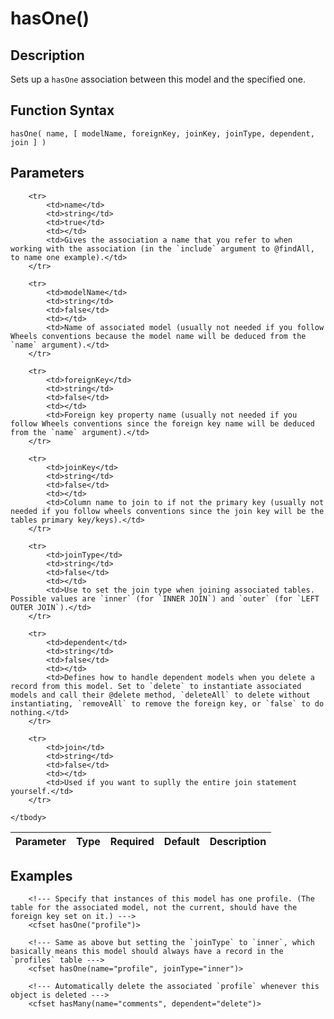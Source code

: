 # hasOne()

## Description
Sets up a `hasOne` association between this model and the specified one.

## Function Syntax
	hasOne( name, [ modelName, foreignKey, joinKey, joinType, dependent, join ] )


## Parameters
<table>
	<thead>
		<tr>
			<th>Parameter</th>
			<th>Type</th>
			<th>Required</th>
			<th>Default</th>
			<th>Description</th>
		</tr>
	</thead>
	<tbody>
		
		<tr>
			<td>name</td>
			<td>string</td>
			<td>true</td>
			<td></td>
			<td>Gives the association a name that you refer to when working with the association (in the `include` argument to @findAll, to name one example).</td>
		</tr>
		
		<tr>
			<td>modelName</td>
			<td>string</td>
			<td>false</td>
			<td></td>
			<td>Name of associated model (usually not needed if you follow Wheels conventions because the model name will be deduced from the `name` argument).</td>
		</tr>
		
		<tr>
			<td>foreignKey</td>
			<td>string</td>
			<td>false</td>
			<td></td>
			<td>Foreign key property name (usually not needed if you follow Wheels conventions since the foreign key name will be deduced from the `name` argument).</td>
		</tr>
		
		<tr>
			<td>joinKey</td>
			<td>string</td>
			<td>false</td>
			<td></td>
			<td>Column name to join to if not the primary key (usually not needed if you follow wheels conventions since the join key will be the tables primary key/keys).</td>
		</tr>
		
		<tr>
			<td>joinType</td>
			<td>string</td>
			<td>false</td>
			<td></td>
			<td>Use to set the join type when joining associated tables. Possible values are `inner` (for `INNER JOIN`) and `outer` (for `LEFT OUTER JOIN`).</td>
		</tr>
		
		<tr>
			<td>dependent</td>
			<td>string</td>
			<td>false</td>
			<td></td>
			<td>Defines how to handle dependent models when you delete a record from this model. Set to `delete` to instantiate associated models and call their @delete method, `deleteAll` to delete without instantiating, `removeAll` to remove the foreign key, or `false` to do nothing.</td>
		</tr>
		
		<tr>
			<td>join</td>
			<td>string</td>
			<td>false</td>
			<td></td>
			<td>Used if you want to suplly the entire join statement yourself.</td>
		</tr>
		
	</tbody>
</table>


## Examples
	
		<!--- Specify that instances of this model has one profile. (The table for the associated model, not the current, should have the foreign key set on it.) --->
		<cfset hasOne("profile")>

		<!--- Same as above but setting the `joinType` to `inner`, which basically means this model should always have a record in the `profiles` table --->
		<cfset hasOne(name="profile", joinType="inner")>
		
		<!--- Automatically delete the associated `profile` whenever this object is deleted --->
		<cfset hasMany(name="comments", dependent="delete")>
